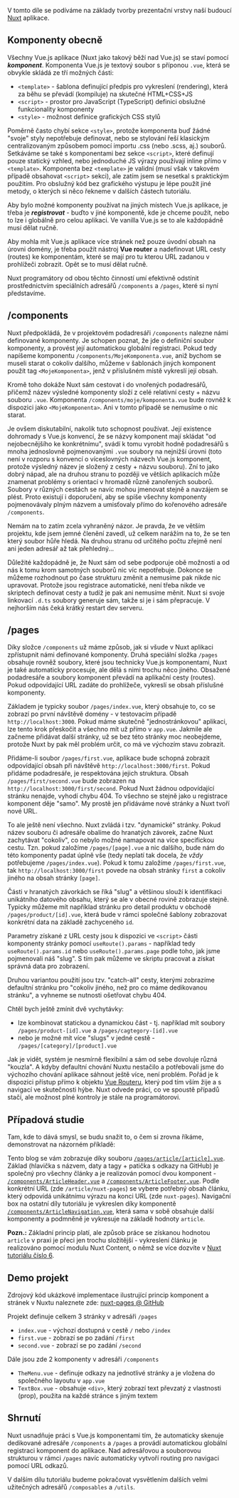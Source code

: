 V tomto díle se podíváme na základy tvorby prezentační vrstvy naší budoucí [Nuxt](https://nuxt.com/) aplikace.

## Komponenty obecně

Všechny Vue.js aplikace (Nuxt jako takový běží nad Vue.js) se staví pomocí **_komponent_**. Komponenta Vue.js je textový soubor s příponou `.vue`, která se obvykle skládá ze tří možných části:
- `<template>` - šablona definující předpis pro vykreslení (rendering), která za běhu se převádí (kompiluje) na skutečné HTML+CSS+JS
- `<script>` - prostor pro JavaScript (TypeScript) definici obslužné funkcionality komponenty
- `<style>` - možnost definice grafických CSS stylů

Poměrně často chybí sekce `<style>`, protože komponenta buď žádné "svoje" styly nepotřebuje definovat, nebo se stylování řeší klasickým centralizovaným způsobem pomocí importu .css (nebo .scss, aj.) souborů. Setkáváme se také s komponentami bez sekce `<script>`, které definují pouze statický vzhled, nebo jednoduché JS výrazy používají inline přímo v `<template>`. Komponenta bez `<template>` je validní (musí však v takovém případě obsahovat `<script>` sekci), ale zatím jsem se nesetkal s praktickým použitím. Pro obslužný kód bez grafického výstupu je lépe použít jiné metody, o kterých si něco řekneme v dalších částech tutoriálu.

Aby bylo možné komponenty používat na jiných místech Vue.js aplikace, je třeba je **_registrovat_** - buďto v jiné komponentě, kde je chceme použít, nebo to lze i globálně pro celou aplikaci. Ve vanilla Vue.js se to ale každopádně musí dělat ručně.

Aby mohla mít Vue.js aplikace více stránek než pouze úvodní obsah na úrovni domény, je třeba použít nástroj **Vue router** a nadefinovat URL cesty (routes) ke komponentám, které se mají pro tu kterou URL zadanou v prohlížeči zobrazit. Opět se to musí dělat ručně.

Nuxt programátory od obou těchto činností umí efektivně odstínit prostřednictvím speciálních adresářů `/components` a `/pages`, které si nyní představíme.

## /components

Nuxt předpokládá, že v projektovém podadresáři `/components` nalezne námi definované komponenty. Je schopen poznat, že jde o definiční soubor komponenty, a provést její automatickou globální registraci. Pokud tedy napíšeme komponentu `/components/MojeKomponenta.vue`, aniž bychom se museli starat o cokoliv dalšího, můžeme v šablonách jiných komponent použít tag `<MojeKomponenta>`, jenž v příslušném místě vykreslí její obsah.

Kromě toho dokáže Nuxt sám cestovat i do vnořených podadresářů, přičemž název výsledné komponenty složí z celé relativní cesty + názvu souboru `.vue`. Komponenta `/components/moje/komponenta.vue` bude rovněž k dispozici jako `<MojeKomponenta>`. Ani v tomto případě se nemusíme o nic starat.

Je ovšem diskutabilní, nakolik tuto schopnost používat. Její existence dohromady s Vue.js konvencí, že se názvy komponent mají skládat "od nejobecnějšího ke konkrétnímu", svádí k tomu vyrobit hodně podadresářů s mnoha jednoslovně pojmenovanými `.vue` soubory na nejnižší úrovni (toto není v rozporu s konvencí o víceslovných názvech Vue.js komponent, protože výsledný název je složený z cesty + názvu souboru). Zní to jako dobrý nápad, ale na druhou stranu to později ve větších aplikacích může znamenat problémy s orientací v hromadě různě zanořených souborů. Soubory v různých cestách se navíc mohou jmenovat stejně a navzájem se plést. Proto existují i doporučení, aby se spíše všechny komponenty pojmenovávaly plným názvem a umisťovaly přímo do kořenového adresáře `/components`. 

Nemám na to zatím zcela vyhraněný názor. Je pravda, že ve větším projektu, kde jsem jemné členění zavedl, už celkem narážím na to, že se ten který soubor hůře hledá. Na druhou stranu od určitého počtu zřejmě není ani jeden adresář až tak přehledný...

Důležité každopádně je, že Nuxt sám od sebe podporuje obě možnosti a od nás k tomu krom samotných souborů nic víc nepotřebuje. Dokonce se můžeme rozhodnout po čase strukturu změnit a nemusíme pak nikde nic upravovat. Protože jsou registrace automatické, není třeba nikde ve skriptech definovat cesty a tudíž je pak ani nemusíme měnit. Nuxt si svoje linkovací `.d.ts` soubory generuje sám, takže si je i sám přepracuje. V nejhorším nás čeká krátký restart dev serveru.

## /pages

Díky složce `/components` už máme způsob, jak si všude v Nuxt aplikaci zpřístupnit námi definované komponenty. Druhá speciální složka `/pages` obsahuje rovněž soubory, které jsou technicky Vue.js komponentami, Nuxt je také automaticky procesuje, ale dělá s nimi trochu něco jiného. Obsažené podadresáře a soubory komponent převádí na aplikační cesty (routes). Pokud odpovídající URL zadáte do prohlížeče, vykreslí se obsah příslušné komponenty.

Základem je typicky soubor `/pages/index.vue`, který obsahuje to, co se zobrazí po první návštěvě domény - v testovacím případě `http://localhost:3000`. Pokud máme skutečně "jednostránkovou" aplikaci, lze tento krok přeskočit a všechno mít už přímo v `app.vue`. Jakmile ale začneme přidávat další stránky, už se bez této stránky moc neobejdeme, protože Nuxt by pak měl problém určit, co má ve výchozím stavu zobrazit.

Přidáme-li soubor `/pages/first.vue`, aplikace bude schopná zobrazit odpovídající obsah při návštěvě `http://localhost:3000/first`. Pokud přidáme podadresáře, je respektována jejich struktura. Obsah `/pages/first/second.vue` bude zobrazen na `http://localhost:3000/first/second`. Pokud Nuxt žádnou odpovídající stránku nenajde, vyhodí chybu 404. To všechno se stejně jako u registrace komponent děje "samo". My prostě jen přidáváme nové stránky a Nuxt tvoří nové URL.

To ale ještě není všechno. Nuxt zvládá i tzv. "dynamické" stránky. Pokud název souboru či adresáře obalíme do hranatých závorek, začne Nuxt zachytávat "cokoliv", co nebylo možné namapovat na více specifickou cestu. Tzn. pokud založíme `/pages/[page].vue` a nic dalšího, bude nám do této komponenty padat úplně vše (tedy neplatí tak docela, že _vždy_ potřebujeme `/pages/index.vue`). Pokud k tomu založíme `/pages/first.vue`, tak `http://localhost:3000/first` povede na obsah stránky `first` a cokoliv jiného na obsah stránky `[page]`.

Části v hranatých závorkách se říká "slug" a většinou slouží k identifikaci unikátního datového obsahu, který se ale v obecné rovině zobrazuje stejně. Typicky můžeme mít například stránku pro detail produktu v obchodě `/pages/product/[id].vue`, která bude v rámci společné šablony zobrazovat konkrétní data na základě zachyceného `id`. 

Parametry získané z URL cesty jsou k dispozici ve `<script>` části komponenty stránky pomocí `useRoute().params` - například tedy `useRoute().params.id` nebo `useRoute().params.page` podle toho, jak jsme pojmenovali náš "slug". S tím pak můžeme ve skriptu pracovat a získat správná data pro zobrazení.

Druhou variantou použití jsou tzv. "catch-all" cesty, kterými zobrazíme defaultní stránku pro "cokoliv jiného, než pro co máme dedikovanou stránku", a vyhneme se nutnosti ošetřovat chybu 404.

Chtěl bych ještě zmínit dvě vychytávky:
- lze kombinovat statickou a dynamickou část - tj. například mít soubory `/pages/product-[id].vue` a `/pages/cagtegory-[id].vue`
- nebo je možné mít více "slugs" v jedné cestě - `/pages/[category]/[product].vue`

Jak je vidět, systém je nesmírně flexibilní a sám od sebe dovoluje různá "kouzla". A kdyby defaultní chování Nuxtu nestačilo a potřebovali jsme do výchozího chování aplikace sáhnout ještě více, není problém. Pořád je k dispozici přístup přímo k objektu [Vue Routeru](https://nuxt.com/docs/api/composables/use-router), který pod tím vším žije a s navigací ve skutečnosti hýbe. Nuxt odvede práci, co ve spoustě případů stačí, ale možnost plné kontroly je stále na programátorovi.

## Případová studie

Tam, kde to dává smysl, se budu snažit to, o čem si zrovna říkáme, demonstrovat na názorném příkladě:

Tento blog se vám zobrazuje díky souboru [`/pages/article/[article].vue`](https://github.com/AloisSeckar/master-coda/blob/master/pages/article/%5Barticle%5D.vue). Základ (hlavička s názvem, daty a tagy + patička s odkazy na GitHub) je společný pro všechny články a je realizován pomocí dvou komponent - [`/components/ArticleHeader.vue`](https://github.com/AloisSeckar/master-coda/blob/master/components/ArticleHeader.vue) a [`/components/ArticleFooter.vue`](https://github.com/AloisSeckar/master-coda/blob/master/components/ArticleFooter.vue). Podle konkrétní URL (zde `/article/nuxt-pages`) se vybere potřebný obsah článku, který odpovídá unikátnímu výrazu na konci URL (zde `nuxt-pages`). Navigační box na ostatní díly tutoriálu je vykreslen díky komponentě [`/components/ArticleNavigation.vue`](https://github.com/AloisSeckar/master-coda/blob/master/components/ArticleNavigation.vue), která sama v sobě obsahuje další komponenty a podmněně je vykresuje na základě hodnoty `article`.

**Pozn.:** Základní princip platí, ale způsob práce se získanou hodnotou `article` v praxi je přeci jen trochu složitější - vykreslení článku je realizováno pomocí modulu Nuxt Content, o němž se více dozvíte v [Nuxt tutoriálu číslo 6](/article/nuxt-content).

## Demo projekt

Zdrojový kód ukázkové implementace ilustrující princip komponent a stránek v Nuxtu naleznete zde:
[nuxt-pages @ GitHub](https://github.com/AloisSeckar/demos-nuxt/tree/main/nuxt-pages)

Projekt definuje celkem 3 stránky v adresáři `/pages`
- `index.vue` - výchozí dostupná v cestě `/` nebo `/index`
- `first.vue` - zobrazí se po zadání `/first`
- `second.vue` - zobrazí se po zadání `/second`

Dále jsou zde 2 komponenty v adresáři `/components`
- `TheMenu.vue` - definuje odkazy na jednotlivé stránky a je vložena do společného layoutu v `app.vue`
- `TextBox.vue` - obsahuje `<div>`, který zobrazí text převzatý z vlastnosti (prop), použita na každé stránce s jiným textem

## Shrnutí

Nuxt usnadňuje práci s Vue.js komponentami tím, že automaticky skenuje dedikované adresáře `/components` a `/pages` a provádí automatickou globální registraci komponent do aplikace. Nad adresářovou a souborovou strukturou v rámci `/pages` navíc automaticky vytvoří routing pro navigaci pomocí URL odkazů.

V dalším dílu tutoriálu budeme pokračovat vysvětlením dalších velmi užitečných adresářů `/composables` a `/utils`.
